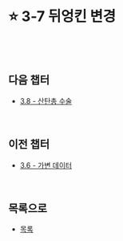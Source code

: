# :star: 3-7 뒤엉킨 변경

<br>

<br>

## 다음 챕터

- [3.8 - 산탄총 수술](https://github.com/Esoolgnah/Summary_of_Refactoring_2nd_Edition/blob/main/Notes/03_코드에서_나는_악취/03_08_산탄총_수술.md)

<br>

## 이전 챕터

- [3.6 - 가변 데이터](https://github.com/Esoolgnah/Summary_of_Refactoring_2nd_Edition/blob/main/Notes/03_코드에서_나는_악취/03_06_가변_데이터.md)

<br>

## 목록으로

- [목록](https://github.com/Esoolgnah/Summary_of_Refactoring_2nd_Edition/blob/main/Notes/03_코드에서_나는_악취/03_00_코드에서_나는_악취.md)

